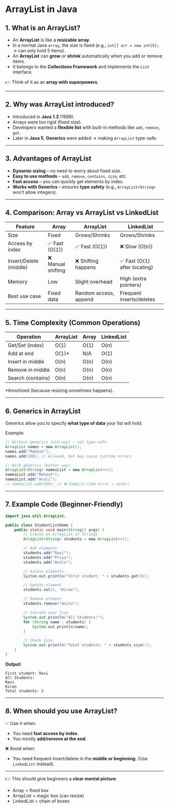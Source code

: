 # ArrayList in Java 

## 1. What is an ArrayList?

* An **ArrayList** is like a **resizable array**.
* In a normal Java `array`, the size is fixed (e.g., `int[] arr = new int[5];` → can only hold 5 items).
* An **ArrayList** can **grow** or **shrink** automatically when you add or remove items.
* It belongs to the **Collections Framework** and implements the `List` interface.

👉 Think of it as an **array with superpowers**.

---

## 2. Why was ArrayList introduced?

* Introduced in **Java 1.2** (1998).
* Arrays were too rigid (fixed size).
* Developers wanted a **flexible list** with built-in methods like `add`, `remove`, `get`.
* Later in **Java 5**, **Generics** were added → making `ArrayList` type-safe.

---

## 3. Advantages of ArrayList

* **Dynamic sizing** – no need to worry about fixed size.
* **Easy to use methods** – `add`, `remove`, `contains`, `size`, etc.
* **Fast access** – you can quickly get elements by index.
* **Works with Generics** – ensures **type safety** (e.g., `ArrayList<String>` won’t allow integers).

---

## 4. Comparison: Array vs ArrayList vs LinkedList

| Feature                | Array             | ArrayList             | LinkedList                   |
| ---------------------- | ----------------- | --------------------- | ---------------------------- |
| Size                   | Fixed             | Grows/Shrinks         | Grows/Shrinks                |
| Access by index        | ✅ Fast (O(1))     | ✅ Fast (O(1))         | ❌ Slow (O(n))                |
| Insert/Delete (middle) | ❌ Manual shifting | ❌ Shifting happens    | ✅ Fast (O(1) after locating) |
| Memory                 | Low               | Slight overhead       | High (extra pointers)        |
| Best use case          | Fixed data        | Random access, append | Frequent inserts/deletes     |

---

## 5. Time Complexity (Common Operations)

| Operation         | ArrayList | Array | LinkedList |
| ----------------- | --------- | ----- | ---------- |
| Get/Set (index)   | O(1)      | O(1)  | O(n)       |
| Add at end        | O(1)\*    | N/A   | O(1)       |
| Insert in middle  | O(n)      | O(n)  | O(n)       |
| Remove in middle  | O(n)      | O(n)  | O(n)       |
| Search (contains) | O(n)      | O(n)  | O(n)       |

\*Amortized (because resizing sometimes happens).

---

## 6. Generics in ArrayList

Generics allow you to specify **what type of data** your list will hold.

Example:

```java
// Without generics (old way) – not type-safe
ArrayList names = new ArrayList();
names.add("Mahesh");
names.add(100); // Allowed, but may cause runtime errors

// With generics (better way)
ArrayList<String> namesList = new ArrayList<>();
namesList.add("Mahesh");
namesList.add("Arali");
// namesList.add(100); // ❌ Compile-time error → safer!
```

---

## 7. Example Code (Beginner-Friendly)

```java
import java.util.ArrayList;

public class StudentListDemo {
    public static void main(String[] args) {
        // Create an ArrayList of Strings
        ArrayList<String> students = new ArrayList<>();

        // Add elements
        students.add("Ravi");
        students.add("Priya");
        students.add("Anita");

        // Access elements
        System.out.println("First student: " + students.get(0));

        // Update element
        students.set(1, "Kiran");

        // Remove element
        students.remove("Anita");

        // Iterate over list
        System.out.println("All Students:");
        for (String name : students) {
            System.out.println(name);
        }

        // Check size
        System.out.println("Total students: " + students.size());
    }
}
```

**Output:**

```
First student: Ravi
All Students:
Ravi
Kiran
Total students: 2
```

---

## 8. When should you use ArrayList?

✅ Use it when:

* You need **fast access by index**.
* You mostly **add/remove at the end**.

❌ Avoid when:

* You need frequent insert/delete in the **middle or beginning**. (Use `LinkedList` instead).

---

👉 This should give beginners a **clear mental picture**:

* Array = fixed box
* ArrayList = magic box (can resize)
* LinkedList = chain of boxes


